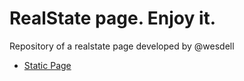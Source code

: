 # RealState page. Enjoy it. 

Repository of a realstate page developed by @wesdell

- [Static Page](https://wesdell.github.io/realstate)

